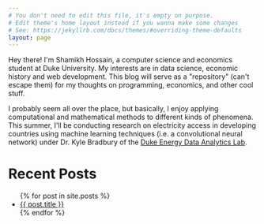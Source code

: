 ```yaml
---
# You don't need to edit this file, it's empty on purpose.
# Edit theme's home layout instead if you wanna make some changes
# See: https://jekyllrb.com/docs/themes/#overriding-theme-defaults
layout: page
---
```


Hey there! I'm Shamikh Hossain, a computer science and economics student at Duke University. My interests are in data science, economic history and web development. This blog will serve as a "repository" (can't escape them) for my thoughts on programming, economics, and other cool stuff. 

I probably seem all over the place, but basically, I enjoy applying computational and mathematical methods to different kinds of phenomena. This summer, I'll be conducting research on electricity access in developing countries using machine learning techniques (i.e. a convolutional neural network) under Dr. Kyle Bradbury of the [Duke Energy Data Analytics Lab](https://energy.duke.edu/research/energy-data). 


# Recent Posts
<ul>
  {% for post in site.posts %}
    <li>
      <a href="{{post.url}}">{{ post.title }}</a>
    </li>
  {% endfor %}
</ul>
